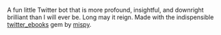 A fun little Twitter bot that is more profound, insightful, and downright brilliant than I will ever be. Long may it reign. Made with the indispensible [twitter_ebooks](https://github.com/mispy/twitter_ebooks) gem by [mispy](https://github.com/mispy).
